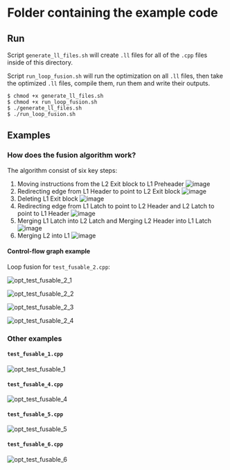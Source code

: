 # Folder containing the example code

## Run

Script `generate_ll_files.sh` will create `.ll` files for all of the `.cpp` files inside of this directory.

Script `run_loop_fusion.sh` will run the optimization on all `.ll` files, then take the optimized `.ll` files,
compile them, run them and write their outputs.

```shell
$ chmod +x generate_ll_files.sh
$ chmod +x run_loop_fusion.sh
$ ./generate_ll_files.sh
$ ./run_loop_fusion.sh
```

## Examples

### How does the fusion algorithm work?

The algorithm consist of six key steps:

1) Moving instructions from the L2 Exit block to L1 Preheader
  ![image](https://github.com/ilija-s/loop-fusion/assets/46342896/d5d4e01f-94f3-489b-9ce3-a70fe4ae3248)
2) Redirecting edge from L1 Header to point to L2 Exit block
  ![image](https://github.com/ilija-s/loop-fusion/assets/46342896/8d2aaa0c-7f7e-491f-baf8-a5164db5fae0)
3) Deleting L1 Exit block
  ![image](https://github.com/ilija-s/loop-fusion/assets/46342896/9d618fb8-3117-4546-b390-48e3a436b761)
4) Redirecting edge from L1 Latch to point to L2 Header and L2 Latch to point to L1 Header
  ![image](https://github.com/ilija-s/loop-fusion/assets/46342896/cd51ea7e-b330-4cf3-b094-500f0b17d4bc)
5) Merging L1 Latch into L2 Latch and Merging L2 Header into L1 Latch
  ![image](https://github.com/ilija-s/loop-fusion/assets/46342896/f140d9dc-3edf-4ee6-8be2-204358bb5c79)
6) Merging L2 into L1
  ![image](https://github.com/ilija-s/loop-fusion/assets/46342896/3be386cd-f2e8-4fc8-9961-ab27f3edf384)

#### Control-flow graph example

Loop fusion for `test_fusable_2.cpp`:

![opt_test_fusable_2_1](https://github.com/ilija-s/loop-fusion/assets/46342896/1142f501-f1e4-4a08-a6e9-93cfdfdf7c00)

![opt_test_fusable_2_2](https://github.com/ilija-s/loop-fusion/assets/46342896/2ed8a35c-6762-4a6d-b64f-b9d1170c9295)

![opt_test_fusable_2_3](https://github.com/ilija-s/loop-fusion/assets/46342896/4a13134e-4664-4a1f-905c-c6585e1634a3)

![opt_test_fusable_2_4](https://github.com/ilija-s/loop-fusion/assets/46342896/826bf99d-f66b-4728-b7fc-f10a217f038e)

### Other examples

#### `test_fusable_1.cpp`

![opt_test_fusable_1](https://github.com/ilija-s/loop-fusion/assets/46342896/c73105c8-cc9e-4bf7-9e88-0824a4ba9812)

#### `test_fusable_4.cpp`

![opt_test_fusable_4](https://github.com/ilija-s/loop-fusion/assets/46342896/46b34103-aa76-496a-9a6f-bf8023134e53)

#### `test_fusable_5.cpp`

![opt_test_fusable_5](https://github.com/ilija-s/loop-fusion/assets/46342896/fa60656a-0a95-42bb-952e-6e73cf8327c5)

#### `test_fusable_6.cpp`

![opt_test_fusable_6](https://github.com/ilija-s/loop-fusion/assets/46342896/37d715d6-6e14-4786-b4c3-04de05fb5ca4)
